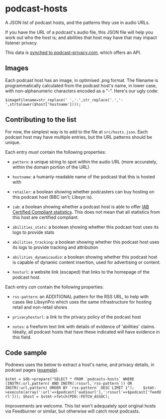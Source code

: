 # podcast-hosts
A JSON list of podcast hosts, and the patterns they use in audio URLs.

If you have the URL of a podcast's audio file, this JSON file will help you work out who the host is; and abilities that host may have that may impact listener privacy.

This data is [synched to podcast-privacy.com](https://github.com/fancysoups/podcast-privacy/issues/2#issuecomment-720155022), which offers an API.

## Images

Each podcast host has an image, in optimised .png format. The filename is programmatically calculated from the podcast host's name, in lower case, with non-alphanumeric characters encoded as a "-". Here's our ugly code:

`$imageFilename=str_replace(' ','-',str_replace('.','-',strtolower($host['hostname'])));`

## Contributing to the list

For now, the simplest way is to add to the file at `src/hosts.json`. Each podcast host may have multiple entries, but the URL patterns should be unique.

Each entry _must_ contain the following properties:

* `pattern`: a unique string to spot within the audio URL (more accurately, within the domain portion of the URL)

* `hostname`: a humanly-readable name of the podcast that this is hosted with

* `retailer`: a boolean showing whether podcasters can buy hosting on this podcast host (BBC isn't; Libsyn is).

* `iab`: a boolean showing whether a podcast host is able to offer [IAB Certified Compliant statistics](https://iabtechlab.com/compliance-programs/compliant-companies/#podcast). This does not mean that all statistics from this host are certified compliant.

* `abilities_stats`: a boolean showing whether this podcast host uses its logs to provide stats

* `abilities_tracking`: a boolean showing whether this podcast host uses its logs to provide tracking and attribution

* `abilities_dynamicaudio`: a boolean showing whether this podcast host is capable of dynamic content insertion, used for advertising or content.

* `hosturl`: a website link (escaped) that links to the homepage of the podcast host.

Each entry _can_ contain the following properties:

* `rss-pattern`: an ADDITIONAL pattern for the RSS URL, to help with cases like LibsynPro which uses the same infrastructure for hosting retail and non-retail shows

* `privacyhosturl`: a link to the privacy policy of the podcast host

* `notes`: a freeform text link with details of evidence of 'abilities' claims. Ideally, all podcast hosts that have these indicated will have evidence in this field.

## Code sample

Podnews uses the below to extract a host's name, and privacy details, in podcast pages ([example](https://podnews.net/podcast/1287081706)).

```$stmt = $db->prepare("SELECT * FROM `podcasts-hosts` WHERE (INSTR(:url,pattern) AND INSTR(:rssurl,`rss-pattern`)) OR INSTR(:url,pattern) ORDER BY `rss-pattern` DESC LIMIT 1");   
$stmt->execute(array(':url'=>$podcast['audiourl'],':rssurl'=>$podcast['feedUrl']));
$host = $stmt->fetch(PDO::FETCH_ASSOC);```

Improvements are welcome. This list won't adequately spot original hosts via Feedburner or similar, but otherwise will catch most podcasts.
